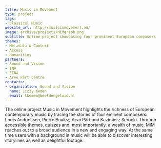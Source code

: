 ```yaml
---
title: Music in Movement
type: project
tags:
- Classical Music
website_url: http://musicinmovement.eu/
image: archive/projects/MiMgraph.png
subtitle: Online project showcasing four prominent European composers
themes:
- Metadata & Context
- Access
- Humanities
partners:
- Sound and Vision
- INA
- FINA
- Arvo Pärt Centre
contacts:
- organization: Sound and Vision
  name: Lizzy Komen
  email: lkomen@beeldengeluid.nl
---
```


The online project Music in Movement highlights the richness of European contemporary music by tracing the stories of four eminent composers: Louis Andriessen, Pierre Boulez, Arvo Pärt and Kazimierz Serocki. Through accessible themes, quizzes and, most importantly, a wealth of music, MiM reaches out to a broad audience in a new and engaging way. At the same time users with a background in music will be able to discover interesting storylines as well as delightful footage.
